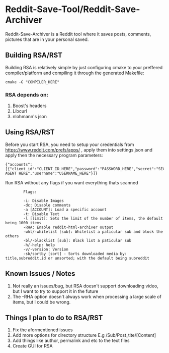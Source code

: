 # Reddit-Save-Tool/Reddit-Save-Archiver

Reddit-Save-Archiver is a Reddit tool where it saves posts, comments, pictures that are in your personal saved.

## Building RSA/RST

Building RSA is relatively simple by just configuring cmake to your preffered compiler/platform and compiling it through the generated Makefile:

```
cmake -G "COMPILER_HERE"
```

### RSA depends on:
1. Boost's headers
2. Libcurl
3. nlohmann's json

## Using RSA/RST

Before you start RSA, you need to setup your credentials from https://www.reddit.com/prefs/apps/ , apply them into settings.json and apply then the necessary program parameters:

```
{"accounts": [{"client_id":"CLIENT_ID_HERE","password":"PASSWORD_HERE","secret":"SECRET_HERE","user_agent":"USER AGENT HERE","username":"USERNAME_HERE"}]}
```

Run RSA without any flags if you want everything thats scanned

```
		Flags:

		-i: Disable Images
		-dc: Disable comments
		-a [ACCOUNT]: Load a specific account
		-t: Disable Text
		-l [limit]: Sets the limit of the number of items, the default being 1000 items
		-RHA: Enable reddit-html-archiver output
		-whl/-whitelist [sub]: Whitelist a paticular sub and block the others
		-bl/-blacklist [sub]: Black list a paticular sub
		-h/-help: help
		-v/-version: Version
		-sb/sortby [sort] - Sorts downloaded media by: title,subreddit,id or unsorted; with the default being subreddit
```
   
## Known Issues / Notes

1. Not really an issues/bug, but RSA doesn't support downloading video, but I want to try to support it in the future
2. The -RHA option doesn't always work when processing a large scale of items, but I could be wrong.

## Things I plan to do to RSA/RST

1. Fix the aformentioned issues
2. Add more options for directory structure E.g /Sub/Post_tite/[Content]
2. Add things like author, permalink and etc to the text files
3. Create GUI for RSA
